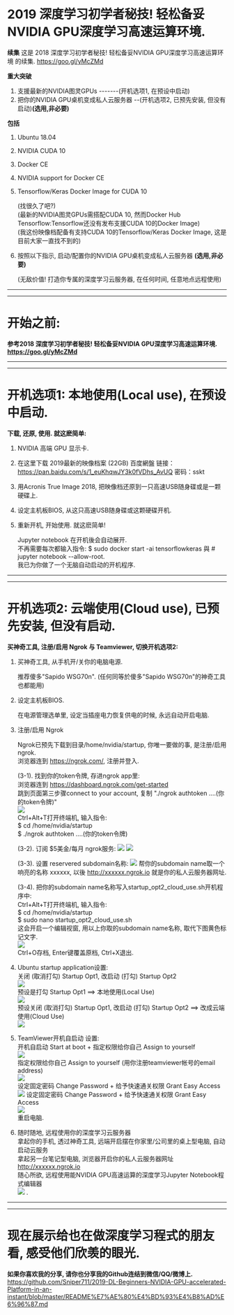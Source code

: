 # 2019 深度学习初学者秘技! 轻松备妥NVIDIA GPU深度学习高速运算环境.  
**续集** 这是 2018 深度学习初学者秘技! 轻松备妥NVIDIA GPU深度学习高速运算环境 的续集. https://goo.gl/yMcZMd  


**重大突破**
1. 支援最新的NVIDIA图灵GPUs -------(开机选项1, 在预设中启动)
2. 把你的NVIDIA GPU桌机变成私人云服务器 --(开机选项2, 已预先安装, 但没有启动)**(选用,非必要)**  

**包括**
1. Ubuntu 18.04
2. NVIDIA CUDA 10
3. Docker CE
4. NVIDIA support for Docker CE
5. Tensorflow/Keras Docker Image for CUDA 10

   (找很久了吧?)  
   (最新的NVIDIA图灵GPUs需搭配CUDA 10, 然而Docker Hub Tensorflow:Tensorflow还没有发布支援CUDA 10的Docker Image)  
   (我这份映像档配备有支持CUDA 10的Tensorflow/Keras Docker Image, 这是目前大家一直找不到的)  
   
6. 按照以下指示, 启动/配置你的NVIDIA GPU桌机变成私人云服务器 **(选用,非必要)**  

   (无敌价值! 打造你专属的深度学习云服务器, 在任何时间, 任意地点远程使用)

___
___
# 开始之前:
**参考2018 深度学习初学者秘技! 轻松备妥NVIDIA GPU深度学习高速运算环境. https://goo.gl/yMcZMd**
  
___
___
# 开机选项1: 本地使用(Local use), 在预设中启动.  
**下载, 还原, 使用. 就这麽简单:** 
1. NVIDIA 高端 GPU 显示卡.
2. 在这里下载 2019最新的映像档案 (22GB) 百度網盤 链接：https://pan.baidu.com/s/1_euKhqwJY3k0fVDhs_AvUQ 密码：sskt
3. 用Acronis True Image 2018, 把映像档还原到一只高速USB随身碟或是一颗硬碟上.
4. 设定主机板BIOS, 从这只高速USB随身碟或这颗硬碟开机.
5. 重新开机, 开始使用. 就这麽简单!

   Jupyter notebook 在开机後会自动展开.  
   不再需要每次都输入指令: $ sudo docker start -ai tensorflowkeras 與 # jupyter notebook --allow-root.  
   我已为你做了一个无脑自动启动的开机程序.  

___
___
# 开机选项2: 云端使用(Cloud use), 已预先安装, 但没有启动.  
**买神奇工具, 注册/启用 Ngrok 与 Teamviewer, 切换开机选项2:**
1. 买神奇工具, 从手机开/关你的电脑电源.

   推荐傻多"Sapido WSG70n". (任何同等於傻多"Sapido WSG70n"的神奇工具也都能用)
   
2. 设定主机板BIOS. 

   在电源管理选单里, 设定当插座电力恢复供电的时候, 永远自动开启电脑.

3. 注册/启用 Ngrok

   Ngrok已预先下载到目录/home/nvidia/startup, 你唯一要做的事, 是注册/启用ngrok.  
   浏览器连到 https://ngrok.com/, 注册并登入.  
   
   (3-1). 找到你的token令牌, 存进ngrok app里:  
          浏览器连到 https://dashboard.ngrok.com/get-started  
          跳到页面第三步骤connect to your account, 复制 "./ngrok authtoken ....(你的token令牌)"  
          ![](/photo/2019%200a%20Ngrok%20Step%203%20find%20token.png)  
          Ctrl+Alt+T打开终端机, 输入指令:  
          $ cd /home/nvidia/startup  
          $ ./ngrok authtoken ....(你的token令牌)  
          
   (3-2). 订阅 $5美金/每月 ngrok服务:
          ![](/photo/2019%200b%20Ngrok%20Go%20Reserved%20-%20not%20paid%20yet.png)
          ![](/photo/2019%200c%20Ngrok%20Choose%20Subscription.png)
          
   (3-3). 设置 reservered subdomain名称:
          ![](/photo/2019%200d%20Ngrok%20Go%20Reserved%20-%20Setup%20after%20paid.png)
          帮你的subdomain name取一个响亮的名称 xxxxxx, 以後 http://xxxxxx.ngrok.io 就是你的私人云服务器网址. 
          
   (3-4). 把你的subdomain name名称写入startup_opt2_cloud_use.sh开机程序中:  
          Ctrl+Alt+T打开终端机, 输入指令:  
          $ cd /home/nvidia/startup  
          $ sudo nano startup_opt2_cloud_use.sh  
          这会开启一个编辑视窗, 用以上你取的subdomain name名称, 取代下图黄色标记文字.  
          ![](/photo/2019%200e%20Ngrok%20-%20update%20startup_opt2_cloud_use%20sh.png)  
          Ctrl+O存档, Enter键覆盖原档, Ctrl+X退出.  
          
4. Ubuntu startup application设置:  
   关闭 (取消打勾) Startup Opt1, 改启动 (打勾) Startup Opt2  
   ![](/photo/2019%201a%20startup%20applications.png)  
   预设是打勾 Startup Opt1 ==> 本地使用(Local Use)  
   ![](/photo/2019%201b%20startup%20applications%20default.png)  
   预设关闭 (取消打勾) Startup Opt1, 改启动 (打勾) Startup Opt2 ==> 改成云端使用(Cloud Use)  
   ![](/photo/2019%201c%20startup%20applications%20check%20opt2%20uncheck%20opt1.png)  
   
5. TeamViewer开机自启动 设置:  
   开机自启动 Start at boot + 指定权限给你自己 Assign to yourself  
   ![](/photo/2019%202a%20TeamViewer%20Start%20at%20boot%20and%20Assign%20to%20yourself.png)  
   指定权限给你自己 Assign to yourself (用你注册teamviewer帐号的email address)  
   ![](/photo/2019%202b%20TeamViewer%20Assign%20to%20yourself.png)  
   设定固定密码 Change Password + 给予快速通关权限 Grant Easy Access  
   ![](/photo/2019%202c%20TeamViewer%20Change%20Password%20and%20Grant%20Easy%20Access.png)
   设定固定密码 Change Password + 给予快速通关权限 Grant Easy Access  
   ![](/photo/2019%202d%20TeamViewer%20Change%20Password%20and%20Grant%20Easy%20Access.png)  
   重启电脑.

6. 随时随地, 远程使用你的深度学习云服务器   
   拿起你的手机, 透过神奇工具, 远端开启摆在你家里/公司里的桌上型电脑, 自动启动云服务  
   拿起另一台笔记型电脑, 浏览器开启你的私人云服务器网址 http://xxxxxx.ngrok.io  
   随心所欲, 远程使用能NVIDIA GPU高速运算的深度学习Jupyter Notebook程式编辑器   
   ![](/photo/2019%203a%20Access%20your%20DL%20Cloud%20anywhere%20anytime.png) . 

___
___
# 现在展示给也在做深度学习程式的朋友看, 感受他们欣羡的眼光.
**如果你喜欢我的分享, 请你也分享我的Github连结到微信/QQ/微博上.**
https://github.com/Sniper711/2019-DL-Beginners-NVIDIA-GPU-accelerated-Platform-in-an-instant/blob/master/README%E7%AE%80%E4%BD%93%E4%B8%AD%E6%96%87.md

